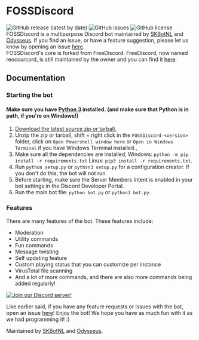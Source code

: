 # FOSSDiscord
![GitHub release (latest by date)](https://img.shields.io/github/v/release/FOSS-Devs/fossdiscord?style=for-the-badge) ![GitHub issues](https://img.shields.io/github/issues/FOSS-Devs/fossdiscord?style=for-the-badge) ![GitHub license](https://img.shields.io/github/license/FOSS-Devs/fossdiscord?style=for-the-badge)\
FOSSDiscord is a multipurpose Discord bot maintained by [SKBotNL](https://github.com/SKBotNL) and [Odysseus](https://github.com/Odysseus443). If you find an issue, or have a feature suggestion, please let us know by opening an issue [here](https://github.com/FOSS-Devs/FOSSDiscord/issues).\
FOSSDiscord's core is forked from FreeDiscord. FreeDiscord, now named reoccurcord, is still maintained by the owner and you can find it [here](https://github.com/reoccurcat/reoccurcord).

## Documentation

### Starting the bot
#### Make sure you have [Python 3](https://www.python.org/downloads/) installed. (and make sure that Python is in path, if you're on Windows!)
1. [Download the latest source zip or tarball.](https://github.com/FOSS-Devs/fossdiscord/releases/latest)
2. Unzip the zip or tarball, shift + right click in the `FOSSDiscord-<version>` folder, click on `Open Powershell window here` or `Open in Windows Terminal` if you have Windows Terminal installed., 
3. Make sure all the dependencies are installed, Windows: `python -m pip install -r requirements.txt` Linux: `pip3 install -r requirements.txt`.
4. Run `python setup.py` or `python3 setup.py` for a configuration creator. If you don't do this, the bot will not run.
5. Before starting, make sure the Server Members Intent is enabled in your bot settings in the Discord Developer Portal.
6. Run the main bot file: `python bot.py` or `python3 bot.py`.

### Features

There are many features of the bot. These features include:

- Moderation
- Utility commands
- Fun commands
- Message twisting
- Self updating feature
- Custom playing status that you can customize per instance
- VirusTotal file scanning
- And a lot of more commands, and there are also more commands being added regularly!

[![Join our Discord server!](https://invidget.switchblade.xyz/myzbqnVUFN)](http://discord.gg/myzbqnVUFN)

Like earlier said, if you have any feature requests or issues with the bot, open an issue [here](https://github.com/FOSS-Devs/freediscord/issues)!
Enjoy the bot! We hope you have as much fun with it as we had programming it! :)

Maintained by [SKBotNL](https://github.com/SKBotNL) and [Odysseus](https://github.com/Odysseus443).
